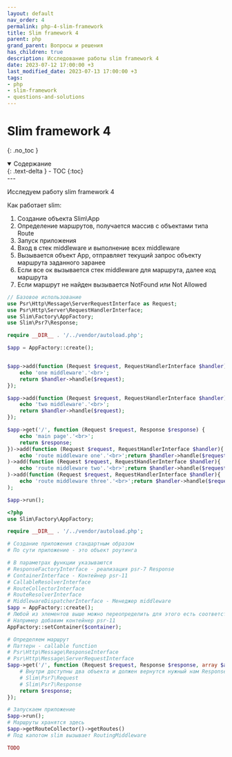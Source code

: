 ```yaml
---
layout: default
nav_order: 4
permalink: php-4-slim-framework
title: Slim framework 4
parent: php
grand_parent: Вопросы и решения
has_children: true
description: Исследование работы slim framework 4
date: 2023-07-12 17:00:00 +3
last_modified_date: 2023-07-13 17:00:00 +3
tags:
- php
- slim-framework
- questions-and-solutions
---
```


# Slim framework 4
{: .no_toc }

<details open markdown="block">
  <summary>
    Содержание
  </summary>
  {: .text-delta }
- TOC
{:toc}
</details>
---

Исследуем работу slim framework 4

Как работает slim:

1. Создание объекта Slim\App
2. Определение маршрутов, получается массив с объектами типа Route
3. Запуск приложения
4. Вход в стек middleware и выполнение всех middleware
5. Вызывается объект App, отправляет текущий запрос объекту маршрута заданного заранее
6. Если все ок вызывается стек middleware для маршрута, далее код маршрута
7. Если маршрут не найден вызывается NotFound или Not Allowed
 

````php
// Базовое использование
use Psr\Http\Message\ServerRequestInterface as Request;
use Psr\Http\Server\RequestHandlerInterface;
use Slim\Factory\AppFactory;
use Slim\Psr7\Response;

require __DIR__ . '/../vendor/autoload.php';

$app = AppFactory::create();


$app->add(function (Request $request, RequestHandlerInterface $handler) {
    echo 'one middleware'.'<br>';
    return $handler->handle($request);
});

$app->add(function (Request $request, RequestHandlerInterface $handler) {
    echo 'two middleware'.'<br>';
    return $handler->handle($request);
});

$app->get('/', function (Request $request, Response $response) {
    echo 'main page'.'<br>';
    return $response;
})->add(function (Request $request, RequestHandlerInterface $handler){
    echo 'route middleware one'.'<br>';return $handler->handle($request);}
)->add(function (Request $request, RequestHandlerInterface $handler){
    echo 'route middleware two'.'<br>';return $handler->handle($request);}
)->add(function (Request $request, RequestHandlerInterface $handler){
    echo 'route middleware three'.'<br>';return $handler->handle($request);}
);

$app->run();
````
````php
<?php
use Slim\Factory\AppFactory;

require __DIR__ . '/../vendor/autoload.php';

# Создание приложения стандартным образом
# По сути приложение - это объект роутинга

# В параметрах функции указываются
# ResponseFactoryInterface - реализация psr-7 Response 
# ContainerInterface - Контейнер psr-11
# CallableResolverInterface
# RouteCollectorInterface
# RouteResolverInterface
# MiddlewareDispatcherInterface - Менеджер middleware
$app = AppFactory::create();
# Любой из элементов выше можно переопределить для этого есть соответствующие методы
# Например добавим контейнер psr-11
AppFactory::setContainer($container);

# Определяем маршрут
# Паттерн - callable function
# Psr\Http\Message\ResponseInterface 
# Psr\Http\Message\ServerRequestInterface
$app->get('/', function (Request $request, Response $response, array $args) {
    # Внутри доступны два объекта и должен вернутся нужный нам Response
    # Slim\Psr7\Request
    # Slim\Psr7\Response
    return $response;
});

# Запускаем приложение
$app->run();
# Маршруты хранятся здесь
$app->getRouteCollector()->getRoutes()
# Под капотом slim вызывает RoutingMiddleware

TODO
````